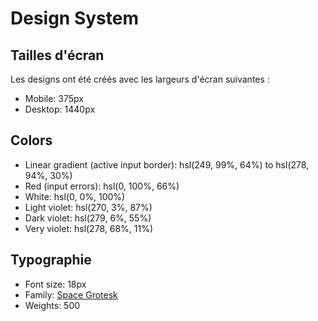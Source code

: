 # Design System

## Tailles d'écran

Les designs ont été créés avec les largeurs d'écran suivantes :
- Mobile: 375px
- Desktop: 1440px

## Colors

- Linear gradient (active input border): hsl(249, 99%, 64%) to hsl(278, 94%, 30%)
- Red (input errors): hsl(0, 100%, 66%)
- White: hsl(0, 0%, 100%)
- Light violet: hsl(270, 3%, 87%)
- Dark violet: hsl(279, 6%, 55%)
- Very violet: hsl(278, 68%, 11%)

## Typographie

- Font size: 18px
- Family: [Space Grotesk](https://fonts.google.com/specimen/Space+Grotesk)
- Weights: 500